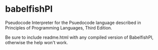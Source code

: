 # babelfishPI
Pseudocode Interpreter for the Psuedocode language described in Principles of Programming Languages, Third Edition.

Be sure to include readme.html with any compiled version of BabelfishPI, otherwise the help won't work.
